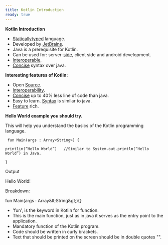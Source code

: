 ```yaml
---
title: Kotlin Introduction
ready: true
---
```


**Kotlin Introduction**

- [Statically](https://www.techopedia.com/definition/22321/statically-typed)[typed](https://en.wikipedia.org/wiki/Type_system) language.
- Developed by [JetBrains](https://www.jetbrains.com/).
- Java is a prerequisite for Kotlin.
- Can be used for: server-[side](https://careerkarma.com/blog/client-vs-server-side-development/), client side and android development.
- [Interoperable](https://dev.to/jay_tillu/how-kotlin-provides-100-interoperability-with-java-4c16).
- [Concise](https://kotlinlang.org/docs/reference/java-interop.html) syntax over java.

**Interesting features of Kotlin:**

- Open [Source](https://www.techopedia.com/definition/25149/open-source-language).
- [Interoperability](https://www.codementor.io/@packt/interoperability-between-java-and-kotlin-rifmhfip0).
- [Concise](https://kotlinlang.org/docs/reference/java-interop.html) up to 40% less line of code than java.
- Easy to learn. [Syntax](https://kotlinlang.org/docs/reference/basic-syntax.html) is similar to java.
- [Feature](https://dzone.com/articles/5-kotlin-features-that-every-android-app-developer) rich.

**Hello World example you should try.**

This will help you understand the basics of the Kotlin programming language.


```
 fun Main(args : Array<String>) {      

printlin(“Hello World”)   //Similar to System.out.println(“Hello World”) in Java. 

} 
```



Output

Hello World!

Breakdown:

fun Main(args : Array\&lt;String\&gt;){}

  - &#39;fun&#39;, is the keyword in Kotlin for function.
  - This is the main function, just as in java it serves as the entry point to the application.
  - Mandatory function of the Kotlin program.
  - Code should be written in curly brackets.
  - Text that should be printed on the screen should be in double quotes &quot;&quot;.

